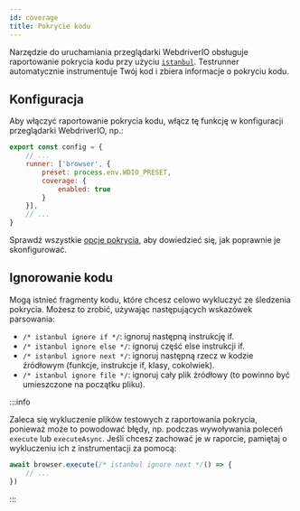 ```yaml
---
id: coverage
title: Pokrycie kodu
---
```


Narzędzie do uruchamiania przeglądarki WebdriverIO obsługuje raportowanie pokrycia kodu przy użyciu [`istanbul`](https://istanbul.js.org/). Testrunner automatycznie instrumentuje Twój kod i zbiera informacje o pokryciu kodu.

## Konfiguracja

Aby włączyć raportowanie pokrycia kodu, włącz tę funkcję w konfiguracji przeglądarki WebdriverIO, np.:

```js title=wdio.conf.js
export const config = {
    // ...
    runner: ['browser', {
        preset: process.env.WDIO_PRESET,
        coverage: {
            enabled: true
        }
    }],
    // ...
}
```

Sprawdź wszystkie [opcje pokrycia](/docs/runner#coverage-options), aby dowiedzieć się, jak poprawnie je skonfigurować.

## Ignorowanie kodu

Mogą istnieć fragmenty kodu, które chcesz celowo wykluczyć ze śledzenia pokrycia. Możesz to zrobić, używając następujących wskazówek parsowania:

- `/* istanbul ignore if */`: ignoruj następną instrukcję if.
- `/* istanbul ignore else */`: ignoruj część else instrukcji if.
- `/* istanbul ignore next */`: ignoruj następną rzecz w kodzie źródłowym (funkcje, instrukcje if, klasy, cokolwiek).
- `/* istanbul ignore file */`: ignoruj cały plik źródłowy (to powinno być umieszczone na początku pliku).

:::info

Zaleca się wykluczenie plików testowych z raportowania pokrycia, ponieważ może to powodować błędy, np. podczas wywoływania poleceń `execute` lub `executeAsync`. Jeśli chcesz zachować je w raporcie, pamiętaj o wykluczeniu ich z instrumentacji za pomocą:

```ts
await browser.execute(/* istanbul ignore next */() => {
    // ...
})
```

:::